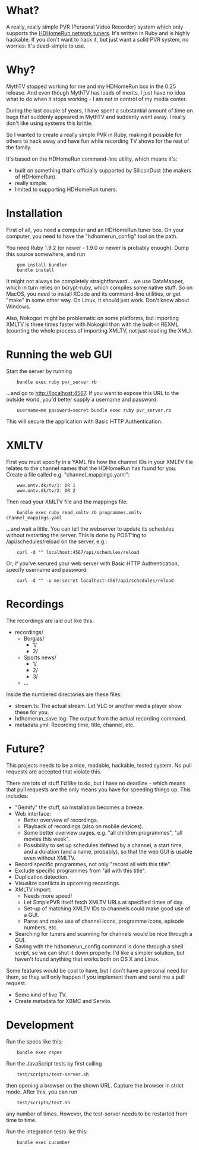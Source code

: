 What?
=====
A really, really simple PVR (Personal Video Recorder) system which only supports the
[HDHomeRun network tuners](http://www.silicondust.com/). It's written in Ruby and is highly hackable. If
you don't want to hack it, but just want a solid PVR system, no worries: It's dead-simple to use.

Why?
====
MythTV stopped working for me and my HDHomeRun box in the 0.25 release. And even though MythTV has loads
of merits, I just have no idea what to do when it stops working - I am not in control of my media center.

During the last couple of years, I have spent a substantial amount of time on bugs that suddenly appeared
in MythTV and suddenly went away. I really don't like using systems this brittle.

So I wanted to create a really simple PVR in Ruby, making it possible for others to hack away and have
fun while recording TV shows for the rest of the family.

It's based on the HDHomeRun command-line utility, which means it's:

* built on something that's officially supported by SiliconDust (the makers of HDHomeRun).
* really simple.
* limited to supporting HDHomeRun tuners.

Installation
============
First of all, you need a computer and an HDHomeRun tuner box. On your computer, you need to have the
"hdhomerun_config" tool on the path.

You need Ruby 1.9.2 (or newer - 1.9.0 or newer is probably enough). Dump this source somewhere, and run

        gem install bundler
        bundle install

It might not always be completely straightforward... we use DataMapper, which in turn relies on bcrypt-ruby,
which compiles some native stuff. So on MacOS, you need to install XCode and its command-line utilities, or
get "make" in some other way. On Linux, it should just work. Don't know about Windows.

Also, Nokogori might be problematic on some platforms, but importing XMLTV is three times faster with
Nokogiri than with the built-in REXML (counting the whole process of importing XMLTV, not just reading the
XML).

Running the web GUI
===================
Start the server by running

        bundle exec ruby pvr_server.rb

...and go to [http://localhost:4567](http://localhost:4567). If you want to expose this URL to the outside
world, you'd better supply a username and password:

        username=me password=secret bundle exec ruby pvr_server.rb

This will secure the application with Basic HTTP Authentication.

XMLTV
=====
First you must specify in a YAML file how the channel IDs in your XMLTV file relates to the
channel names that the HDHomeRun has found for you. Create a file called e.g. "channel_mappings.yaml":

        www.ontv.dk/tv/1: DR 1
		www.ontv.dk/tv/2: DR 2

Then read your XMLTV file and the mappings file:

        bundle exec ruby read_xmltv.rb programmes.xmltv channel_mappings.yaml

...and wait a little. You can tell the webserver to update its schedules without restarting the server. This is
done by POST'ing to /api/schedules/reload on the server, e.g.:

        curl -d "" localhost:4567/api/schedules/reload

Or, if you've secured your web server with Basic HTTP Authentication, specify username and password:

        curl -d "" -u me:secret localhost:4567/api/schedules/reload

Recordings
==========
The recordings are laid out like this:

* recordings/
  * Borgias/
     * 1/
     * 2/
  * Sports news/
     * 1/
     * 2/
     * 3/
  * ...

Inside the numbered directories are these files:

* stream.ts: The actual stream. Let VLC or another media player show these for you.
* hdhomerun_save.log: The output from the actual recording command.
* metadata.yml: Recording time, title, channel, etc.

Future?
=======
This projects needs to be a nice, readable, hackable, tested system. No pull requests are
accepted that violate this.

There are lots of stuff I'd like to do, but I have no deadline - which means that pull requests
are the only means you have for speeding things up. This includes:

* "Gemify" the stuff, so installation becomes a breeze.
* Web interface:
  * Better overview of recordings.
  * Playback of recordings (also on mobile devices).
  * Some better overview pages, e.g. "all children programmes", "all movies this week".
  * Possibility to set up schedules defined by a channel, a start time, and a duration (and a name,
    probably), so that the web GUI is usable even without XMLTV.
* Record specific programmes, not only "record all with this title".
* Exclude specific programmes from "all with this title".
* Duplication detection.
* Visualize conflicts in upcoming recordings.
* XMLTV import:
  * Needs more speed!
  * Let SimplePVR itself fetch XMLTV URLs at specified times of day.
  * Set-up of matching XMLTV IDs to channels could make good use of a GUI.
  * Parse and make use of channel icons, programme icons, episode numbers, etc.
* Searching for tuners and scanning for channels would be nice through a GUI.
* Saving with the hdhomerun_config command is done through a shell script, so we can shut it down properly. I'd
  like a simpler solution, but haven't found anything that works both on OS X and Linux.

Some features would be cool to have, but I don't have a personal need for them, so they will only
happen if *you* implement them and send me a pull request.

* Some kind of live TV.
* Create metadata for XBMC and Serviio.

Development
===========
Run the specs like this:

        bundle exec rspec

Run the JavaScript tests by first calling

        test/scripts/test-server.sh

then opening a browser on the shown URL. Capture the browser in strict mode. After this, you can run

        test/scripts/test.sh

any number of times. However, the test-server needs to be restarted from time to time.

Run the integration tests like this:

        bundle exec cucumber